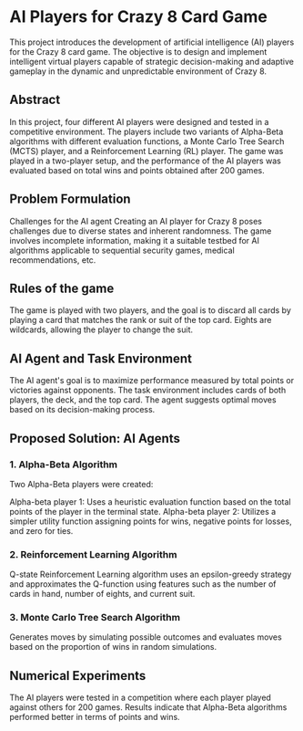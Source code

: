 # AI Players for Crazy 8 Card Game

This project introduces the development of artificial intelligence (AI) players for the Crazy 8 card game. The objective is to design and implement intelligent virtual players capable of strategic decision-making and adaptive gameplay in the dynamic and unpredictable environment of Crazy 8.

## Abstract
In this project, four different AI players were designed and tested in a competitive environment. The players include two variants of Alpha-Beta algorithms with different evaluation functions, a Monte Carlo Tree Search (MCTS) player, and a Reinforcement Learning (RL) player. The game was played in a two-player setup, and the performance of the AI players was evaluated based on total wins and points obtained after 200 games.

## Problem Formulation
Challenges for the AI agent
Creating an AI player for Crazy 8 poses challenges due to diverse states and inherent randomness. The game involves incomplete information, making it a suitable testbed for AI algorithms applicable to sequential security games, medical recommendations, etc.

## Rules of the game
The game is played with two players, and the goal is to discard all cards by playing a card that matches the rank or suit of the top card. Eights are wildcards, allowing the player to change the suit.

## AI Agent and Task Environment
The AI agent's goal is to maximize performance measured by total points or victories against opponents. The task environment includes cards of both players, the deck, and the top card. The agent suggests optimal moves based on its decision-making process.

## Proposed Solution: AI Agents
### 1. Alpha-Beta Algorithm
Two Alpha-Beta players were created:

Alpha-beta player 1: Uses a heuristic evaluation function based on the total points of the player in the terminal state.
Alpha-beta player 2: Utilizes a simpler utility function assigning points for wins, negative points for losses, and zero for ties.

### 2. Reinforcement Learning Algorithm
Q-state Reinforcement Learning algorithm uses an epsilon-greedy strategy and approximates the Q-function using features such as the number of cards in hand, number of eights, and current suit.

### 3. Monte Carlo Tree Search Algorithm
Generates moves by simulating possible outcomes and evaluates moves based on the proportion of wins in random simulations.

## Numerical Experiments
The AI players were tested in a competition where each player played against others for 200 games. Results indicate that Alpha-Beta algorithms performed better in terms of points and wins.


